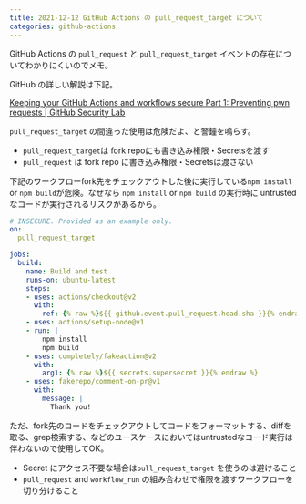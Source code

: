 ```yaml
---
title: 2021-12-12 GitHub Actions の pull_request_target について
categories: github-actions
---
```


GitHub Actions の `pull_request` と `pull_request_target` イベントの存在についてわかりにくいのでメモ。

GitHub の詳しい解説は下記。

[Keeping your GitHub Actions and workflows secure Part 1: Preventing pwn requests \| GitHub Security Lab](https://securitylab.github.com/research/github-actions-preventing-pwn-requests/)

`pull_request_target` の間違った使用は危険だよ、と警鐘を鳴らす。

- `pull_request_target`は fork repoにも書き込み権限・Secretsを渡す
- `pull_request` は fork repo に書き込み権限・Secretsは渡さない

下記のワークフローfork先をチェックアウトした後に実行している`npm install` or `npm build`が危険。なぜなら `npm install` or `npm build` の実行時に untrusted なコードが実行されるリスクがあるから。

```yaml
# INSECURE. Provided as an example only.
on:
  pull_request_target

jobs:
  build:
    name: Build and test
    runs-on: ubuntu-latest
    steps:
    - uses: actions/checkout@v2
      with:
        ref: {% raw %}${{ github.event.pull_request.head.sha }}{% endraw %}
    - uses: actions/setup-node@v1
    - run: |
        npm install
        npm build
    - uses: completely/fakeaction@v2
      with:
        arg1: {% raw %}${{ secrets.supersecret }}{% endraw %}
    - uses: fakerepo/comment-on-pr@v1
      with:
        message: |
          Thank you!
```

ただ、fork先のコードをチェックアウトしてコードをフォーマットする、diffを取る、grep検索する、などのユースケースにおいてはuntrustedなコード実行は伴わないので使用してOK。

- Secret にアクセス不要な場合は`pull_request_target` を使うのは避けること
- `pull_request` and `workflow_run` の組み合わせで権限を渡すワークフローを切り分けること
